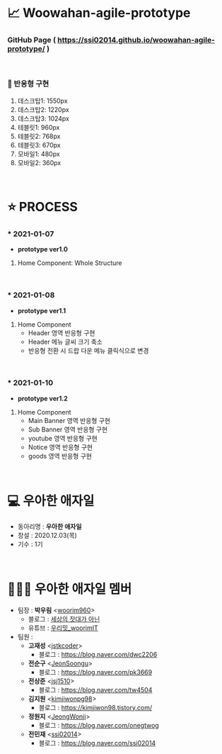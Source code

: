 # 📈 Woowahan-agile-prototype
### **GitHub Page** ( https://ssi02014.github.io/woowahan-agile-prototype/ )

<br>

### 🚀 반응형 구현
  1. 데스크탑1: 1550px
  2. 데스크탑2: 1220px
  3. 데스크탑3: 1024px
  4. 테블릿1: 960px
  5. 테블릿2: 768px
  6. 테블릿3: 670px
  7. 모바일1: 480px
  8. 모바일2: 360px
<br>

# ⭐ PROCESS
### * 2021-01-07

- **prototype ver1.0**
1. Home Component: Whole Structure
<br>

### * 2021-01-08
- **prototype ver1.1**
1. Home Component
   - Header 영역 반응형 구현
   - Header 메뉴 글씨 크기 축소
   - 반응형 전환 시 드랍 다운 메뉴 클릭식으로 변경
<br>

### * 2021-01-10
- **prototype ver1.2**
1. Home Component
   - Main Banner 영역 반응형 구현
   - Sub Banner 영역 반응형 구현
   - youtube 영역 반응형 구현
   - Notice 영역 반응형 구현
   - goods 영역 반응형 구현
<br>


# 💻 우아한 애자일
* 동아리명 : **우아한 애자일**  
* 창설 : 2020.12.03(목)
* 기수 : 1기

<br>

# 👨🏻‍💻 우아한 애자일 멤버 
* 팀장 : **박우림** <[woorim960](https://github.com/woorim960)>
   - 블로그 : [세상의 잣대가 아닌](https://blog.naver.com/dnfla420)
   - 유튜브 : [우리밋_woorimIT](https://www.youtube.com/channel/UCS0F25vig_sPIQXMiK8IdSg?view_as=subscriber)
* 팀원 :
   - **고재성** <[jstkcoder](https://github.com/jstkcoder)>
      - 블로그 : https://blog.naver.com/dwc2206
   - **전순구** <[JeonSoongu](https://github.com/JeonSoongu)>
      - 블로그 : https://blog.naver.com/pk3669
   - **전상준** <[jsj1510](https://github.com/jsj1510)>
      - 블로그 : https://blog.naver.com/tw4504
   - **김지원** <[kimjiwonpg98](https://github.com/kimjiwonpg98)>
      - 블로그 : https://kimjiwon98.tistory.com/ 
   - **정원지** <[JeongWonji](https://github.com/JeongWonji)>
      - 블로그 : https://blog.naver.com/onegtwog
   - **전민재** <[ssi02014](https://github.com/ssi02014)>
      - 블로그 : https://blog.naver.com/ssi02014
   
<br>







